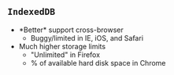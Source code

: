 ##  `IndexedDB`

* <!-- .element: class="fragment" --> *Better* support cross-browser
	* Buggy/limited in IE, iOS, and Safari
* <!-- .element: class="fragment" --> Much higher storage limits
	* "Unlimited" in Firefox
	* % of available hard disk space in Chrome